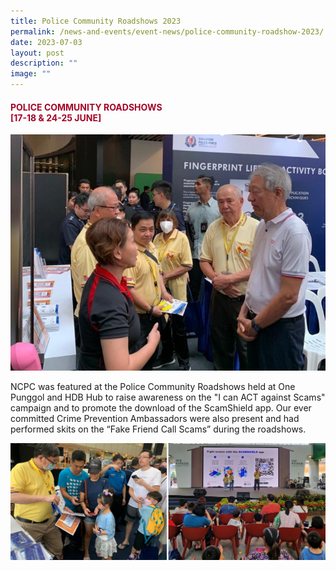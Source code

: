 ```yaml
---
title: Police Community Roadshows 2023
permalink: /news-and-events/event-news/police-community-roadshow-2023/
date: 2023-07-03
layout: post
description: ""
image: ""
---
```

#### <font style="color:#a20427;"> POLICE COMMUNITY ROADSHOWS <br> [17-18 &amp; 24-25 JUNE] </font>

![](/images/Events/police-community-roadshows-1.jpg)

NCPC was featured at the Police Community Roadshows held at One Punggol and HDB Hub to raise awareness on the "I can ACT against Scams" campaign and to promote the download of the ScamShield app. Our ever committed  Crime Prevention Ambassadors were also present and had performed skits on the “Fake Friend Call Scams” during the roadshows.

![](/images/Events/police-community-roadshows-2.jpg)